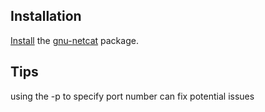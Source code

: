 ## Installation

[Install](/index.php/Install "Install") the [gnu-netcat](https://www.archlinux.org/packages/?name=gnu-netcat) package.

## Tips

using the -p to specify port number can fix potential issues